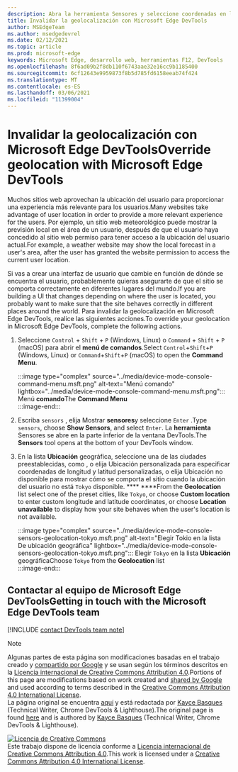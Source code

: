 ```yaml
---
description: Abra la herramienta Sensores y seleccione coordenadas en la lista Ubicación geográfica.
title: Invalidar la geolocalización con Microsoft Edge DevTools
author: MSEdgeTeam
ms.author: msedgedevrel
ms.date: 02/12/2021
ms.topic: article
ms.prod: microsoft-edge
keywords: Microsoft Edge, desarrollo web, herramientas F12, DevTools
ms.openlocfilehash: 8f6ad09b2f8db110f6743aae32e16cc9b1185400
ms.sourcegitcommit: 6cf12643e9959873f8b5d785fd6158eeab74f424
ms.translationtype: MT
ms.contentlocale: es-ES
ms.lasthandoff: 03/06/2021
ms.locfileid: "11399004"
---
```

<!-- Copyright Kayce Basques 

   Licensed under the Apache License, Version 2.0 (the "License");
   you may not use this file except in compliance with the License.
   You may obtain a copy of the License at

       https://www.apache.org/licenses/LICENSE-2.0

   Unless required by applicable law or agreed to in writing, software
   distributed under the License is distributed on an "AS IS" BASIS,
   WITHOUT WARRANTIES OR CONDITIONS OF ANY KIND, either express or implied.
   See the License for the specific language governing permissions and
   limitations under the License.  -->

# <a name="override-geolocation-with-microsoft-edge-devtools"></a><span data-ttu-id="5cbe5-104">Invalidar la geolocalización con Microsoft Edge DevTools</span><span class="sxs-lookup"><span data-stu-id="5cbe5-104">Override geolocation with Microsoft Edge DevTools</span></span>  

<span data-ttu-id="5cbe5-105">Muchos sitios web aprovechan la ubicación del usuario para proporcionar una experiencia más relevante para los usuarios.</span><span class="sxs-lookup"><span data-stu-id="5cbe5-105">Many websites take advantage of user location in order to provide a more relevant experience for the users.</span></span>  <span data-ttu-id="5cbe5-106">Por ejemplo, un sitio web meteorológico puede mostrar la previsión local en el área de un usuario, después de que el usuario haya concedido al sitio web permiso para tener acceso a la ubicación del usuario actual.</span><span class="sxs-lookup"><span data-stu-id="5cbe5-106">For example, a weather website may show the local forecast in a user's area, after the user has granted the website permission to access the current user location.</span></span>  

<!--todo: add link to user location section when available -->  

<span data-ttu-id="5cbe5-107">Si vas a crear una interfaz de usuario que cambie en función de dónde se encuentra el usuario, probablemente quieras asegurarte de que el sitio se comporta correctamente en diferentes lugares del mundo.</span><span class="sxs-lookup"><span data-stu-id="5cbe5-107">If you are building a UI that changes depending on where the user is located, you probably want to make sure that the site behaves correctly in different places around the world.</span></span>  <span data-ttu-id="5cbe5-108">Para invalidar la geolocalización en Microsoft Edge DevTools, realice las siguientes acciones.</span><span class="sxs-lookup"><span data-stu-id="5cbe5-108">To override your geolocation in Microsoft Edge DevTools, complete the following actions.</span></span>  

1.  <span data-ttu-id="5cbe5-109">Seleccione `Control` + `Shift` + `P` \(Windows, Linux\) o `Command` + `Shift` + `P` \(macOS\) para abrir el **menú de comandos**.</span><span class="sxs-lookup"><span data-stu-id="5cbe5-109">Select `Control`+`Shift`+`P` \(Windows, Linux\) or `Command`+`Shift`+`P` \(macOS\) to open the **Command Menu**.</span></span>  
    
    :::image type="complex" source="../media/device-mode-console-command-menu.msft.png" alt-text="Menú comando" lightbox="../media/device-mode-console-command-menu.msft.png":::
       <span data-ttu-id="5cbe5-111">Menú **comando**</span><span class="sxs-lookup"><span data-stu-id="5cbe5-111">The **Command Menu**</span></span>  
    :::image-end:::  
    
1.  <span data-ttu-id="5cbe5-112">Escriba `sensors` , elija Mostrar **sensores**y seleccione `Enter` .</span><span class="sxs-lookup"><span data-stu-id="5cbe5-112">Type `sensors`, choose **Show Sensors**, and select `Enter`.</span></span>  <span data-ttu-id="5cbe5-113">La **herramienta** Sensores se abre en la parte inferior de la ventana DevTools.</span><span class="sxs-lookup"><span data-stu-id="5cbe5-113">The **Sensors** tool opens at the bottom of your DevTools window.</span></span>  
1.  <span data-ttu-id="5cbe5-114">En la lista **Ubicación** geográfica, seleccione una de las ciudades preestablecidas, como , o elija Ubicación personalizada para especificar coordenadas de longitud y latitud personalizadas, o elija Ubicación no disponible para mostrar cómo se comporta el sitio cuando la ubicación del usuario no está `Tokyo` disponible. \*\*\*\* \*\*\*\*</span><span class="sxs-lookup"><span data-stu-id="5cbe5-114">From the **Geolocation** list select one of the preset cities, like `Tokyo`, or choose **Custom location** to enter custom longitude and latitude coordinates, or choose **Location unavailable** to display how your site behaves when the user's location is not available.</span></span>  
    
    :::image type="complex" source="../media/device-mode-console-sensors-geolocation-tokyo.msft.png" alt-text="Elegir Tokio en la lista De ubicación geográfica" lightbox="../media/device-mode-console-sensors-geolocation-tokyo.msft.png":::
       <span data-ttu-id="5cbe5-116">Elegir `Tokyo` en la lista **Ubicación** geográfica</span><span class="sxs-lookup"><span data-stu-id="5cbe5-116">Choose `Tokyo` from the **Geolocation** list</span></span>  
    :::image-end:::  
    
## <a name="getting-in-touch-with-the-microsoft-edge-devtools-team"></a><span data-ttu-id="5cbe5-117">Contactar al equipo de Microsoft Edge DevTools</span><span class="sxs-lookup"><span data-stu-id="5cbe5-117">Getting in touch with the Microsoft Edge DevTools team</span></span>

[!INCLUDE [contact DevTools team note](../includes/contact-devtools-team-note.md)]  

<!-- links -->  

<!--[WebFundamentalsNativeHardwareUserLocationIndex]: /web/fundamentals/native-hardware/user-location/index "User Location"  -->  

> [!NOTE]
> <span data-ttu-id="5cbe5-118">Algunas partes de esta página son modificaciones basadas en el trabajo creado y [compartido por Google][GoogleSitePolicies] y se usan según los términos descritos en la [Licencia internacional de Creative Commons Attribution 4.0][CCA4IL].</span><span class="sxs-lookup"><span data-stu-id="5cbe5-118">Portions of this page are modifications based on work created and [shared by Google][GoogleSitePolicies] and used according to terms described in the [Creative Commons Attribution 4.0 International License][CCA4IL].</span></span>  
> <span data-ttu-id="5cbe5-119">La página original se encuentra [aquí](https://developers.google.com/web/tools/chrome-devtools/device-mode/geolocation) y está redactada por [Kayce Basques][KayceBasques] \(Technical Writer, Chrome DevTools \& Lighthouse\).</span><span class="sxs-lookup"><span data-stu-id="5cbe5-119">The original page is found [here](https://developers.google.com/web/tools/chrome-devtools/device-mode/geolocation) and is authored by [Kayce Basques][KayceBasques] \(Technical Writer, Chrome DevTools \& Lighthouse\).</span></span>  

[![Licencia de Creative Commons][CCby4Image]][CCA4IL]  
<span data-ttu-id="5cbe5-121">Este trabajo dispone de licencia conforme a [Licencia internacional de Creative Commons Attribution 4.0][CCA4IL].</span><span class="sxs-lookup"><span data-stu-id="5cbe5-121">This work is licensed under a [Creative Commons Attribution 4.0 International License][CCA4IL].</span></span>  

[CCA4IL]: https://creativecommons.org/licenses/by/4.0  
[CCby4Image]: https://i.creativecommons.org/l/by/4.0/88x31.png  
[GoogleSitePolicies]: https://developers.google.com/terms/site-policies  
[KayceBasques]: https://developers.google.com/web/resources/contributors/kaycebasques  
